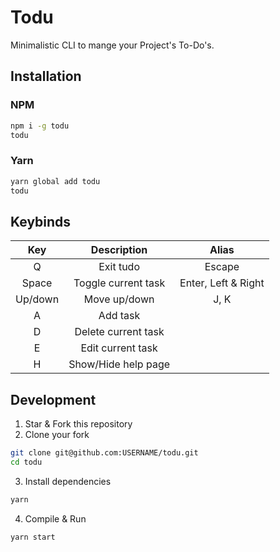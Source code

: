 # Todu

Minimalistic CLI to mange your Project's To-Do's.

## Installation

### NPM

```bash
npm i -g todu
todu
```

### Yarn

```bash
yarn global add todu
todu
```

## Keybinds

| **Key** |   **Description**   |      **Alias**      |
| :-----: | :-----------------: | :-----------------: |
|    Q    |      Exit tudo      |       Escape        |
|  Space  | Toggle current task | Enter, Left & Right |
| Up/down |    Move up/down     |        J, K         |
|    A    |      Add task       |                     |
|    D    | Delete current task |                     |
|    E    |  Edit current task  |                     |
|    H    | Show/Hide help page |                     |

## Development

1. Star & Fork this repository
2. Clone your fork

```bash
git clone git@github.com:USERNAME/todu.git
cd todu
```

3. Install dependencies

```bash
yarn
```

4. Compile & Run

```bash
yarn start
```

